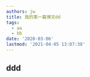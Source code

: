 ```yaml
---
authors: jw
title: 我的第一篇博文dd
tags:
  - aa
  - bb
date: '2020-03-06'
lastmod: '2021-04-05 13:07:38'
---
```


##  ddd